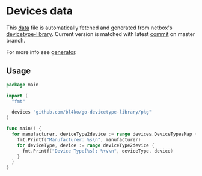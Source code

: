 # Devices data

This [data](./pkg/combined_data.go) file is automatically fetched and generated from netbox's [devicetype-library](https://github.com/netbox-community/devicetype-library). Current version is matched with latest [commit](./sha.txt) on master branch.

For more info see [generator](/cmd/generator/generator.go).

## Usage

```go
package main

import (
  "fmt"

  devices "github.com/bl4ko/go-devicetype-library/pkg"
)

func main() {
  for manufacturer, deviceType2device := range devices.DeviceTypesMap {
    fmt.Printf("Manufacturer: %s\n", manufacturer)
    for deviceType, device := range deviceType2device {
      fmt.Printf("Device Type[%s]: %+v\n", deviceType, device)
    }
  }
}
```
